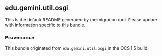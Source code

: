 
## edu.gemini.util.osgi

This is the default README generated by the migration tool. Please update with information specific to this bundle.

### Provenance

This bundle originated from `edu.gemini.util.osgi` in the OCS 1.5 build. 